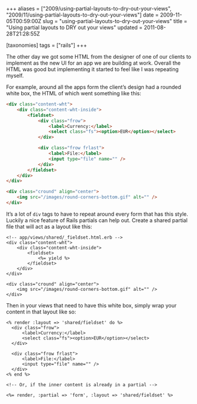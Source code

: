 +++
aliases = ["2009/using-partial-layouts-to-dry-out-your-views", "2009/11/using-partial-layouts-to-dry-out-your-views"]
date = 2009-11-05T00:59:00Z
slug = "using-partial-layouts-to-dry-out-your-views"
title = "Using partial layouts to DRY out your views"
updated = 2011-08-28T21:28:55Z

[taxonomies]
tags = ["rails"]
+++

The other day we got some HTML from the designer of one of our clients to implement as the new UI for an app we are
building at work. Overall the HTML was good but implementing it started to feel like I was repeating myself.

For example, around all the apps form the client’s design had a rounded white box, the HTML of which went something like
this:

``` html
<div class="content-wht">
    <div class="content-wht-inside">
        <fieldset>
            <div class="frow">
                <label>Currency:</label>
                <select class="fs"><option>EUR</option></select>
            </div>

            <div class="frow frlast">
                <label>File:</label>
                <input type="file" name="" />
            </div>
        </fieldset>
    </div>
</div>

<div class="cround" align="center">
    <img src="/images/round-corners-bottom.gif" alt="" />
</div>
```

It’s a lot of `div` tags to have to repeat around every form that has this style. Luckily a nice feature of Rails
partials can help out.  Create a shared partial file that will act as a layout like this:

``` erb
<!-- app/views/shared/_fieldset.html.erb -->
<div class="content-wht">
    <div class="content-wht-inside">
        <fieldset>
            <%= yield %>
        </fieldset>
    </div>
</div>

<div class="cround" align="center">
    <img src="/images/round-corners-bottom.gif" alt="" />
</div>
```

Then in your views that need to have this white box, simply wrap your content in that layout like so:

``` erb
<% render :layout => 'shared/fieldset' do %>
  <div class="frow">
      <label>Currency:</label>
      <select class="fs"><option>EUR</option></select>
  </div>

  <div class="frow frlast">
      <label>File:</label>
      <input type="file" name="" />
  </div>
<% end %>

<!-- Or, if the inner content is already in a partial -->

<%= render, :partial => 'form', :layout => 'shared/fieldset' %>
```
